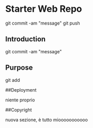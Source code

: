 # Starter Web Repo

git commit -am "message"
git push

## Introduction

git commit -am "message"

## Purpose

git add 

##Deployment

niente proprio

##Copyright

nuova sezione, è tutto miooooooooooo